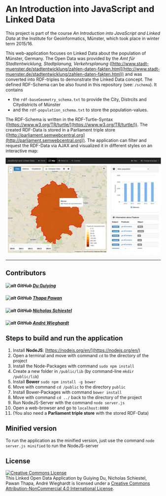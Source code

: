 # An Introduction into JavaScript and Linked Data

This project is part of the course *An Introduction into JavaScript and Linked Data* at the Institute for Geoinformatics, Münster, which took place in winter term 2015/16.<br>

This web-application focuses on Linked Data about the population of Münster, Germany. The Open Data was provided by the *Amt für Stadtentwicklung, Stadtplanung, Verkehrsplanung* ([http://www.stadt-muenster.de/stadtentwicklung/zahlen-daten-fakten.html](http://www.stadt-muenster.de/stadtentwicklung/zahlen-daten-fakten.html)) and was converted into RDF-triples to demonstrate the Linked Data concept. The defined RDF-Schema can be also found in this repository (see: `/schema`). It contains

* the `rdf-baseGeometry_schema.txt` to provide the City, Distrcits and Citydistricts of Münster
* and the `rdf-population_schema.txt` to store the population-values.

The RDF-Schema is written in the RDF-Turtle-Syntax ([https://www.w3.org/TR/turtle/](https://www.w3.org/TR/turtle/)). The created RDF-Data is stored in a Parliament triple store ([http://parliament.semwebcentral.org](http://parliament.semwebcentral.org)). The application can filter and request the RDF-Data via AJAX and visualized it in different styles on an interactive map:

![Application](public/img/overview.png)

***

## Contributors

##### ![alt GitHub](http://i.imgur.com/0o48UoR.png") [Du Guiying](https://github.com/robinhood747)
##### ![alt GitHub](http://i.imgur.com/0o48UoR.png") [Thapa Pawan](https://github.com/pawan100)
##### ![alt GitHub](http://i.imgur.com/0o48UoR.png") [Nicholas Schiestel](https://github.com/nicho90)
##### ![alt GitHub](http://i.imgur.com/0o48UoR.png") [André Wieghardt](https://github.com/AndreWieghardt)


## Steps to build and run the application

1. Install **NodeJS**: [https://nodejs.org/en/](https://nodejs.org/en/)
2. Open a terminal and move with command `cd` to the directory of the project
3. Install the Node-Packages with command `sudo npm install`
4. Create a new folder in `/public/lib` (by command-line `mkdir /public/lib`)
5. Install **Bower** `sudo npm install -g bower`
6. Move with command `cd /public` to the directory `public`
7. Install Bower-Packages with command `bower install`
8. Move with command `cd ../` back to the directory of the project
9. Run NodeJS-Server with the command `node server.js`
10. Open a web-browser and go to `localhost:8080`
11. (You also need a **Parliament triple store** with the stored RDF-Data)

## Minified version
To run the application as the minified version, just use the command `node server.js minified` to run the NodeJS-server

## License
<a rel="license" href="http://creativecommons.org/licenses/by-nc/4.0/"><img alt="Creative Commons License" style="border-width:0" src="https://i.creativecommons.org/l/by-nc/4.0/88x31.png" /></a><br /><span xmlns:dct="http://purl.org/dc/terms/" property="dct:title">This Linked Open Data Application</span> by <span xmlns:cc="http://creativecommons.org/ns#" property="cc:attributionName">Guiying Du, Nicholas Schiestel, Pawan Thapa, André Wieghardt</span> is licensed under a <a rel="license" href="http://creativecommons.org/licenses/by-nc/4.0/">Creative Commons Attribution-NonCommercial 4.0 International License</a>.
